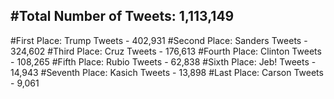 #Total Number of Tweets: 1,113,149 
---
#First Place: Trump Tweets - 402,931
#Second Place: Sanders Tweets - 324,602
#Third Place: Cruz Tweets - 176,613
#Fourth Place: Clinton Tweets - 108,265
#Fifth Place: Rubio Tweets - 62,838
#Sixth Place: Jeb! Tweets - 14,943
#Seventh Place: Kasich Tweets - 13,898
#Last Place: Carson Tweets - 9,061
